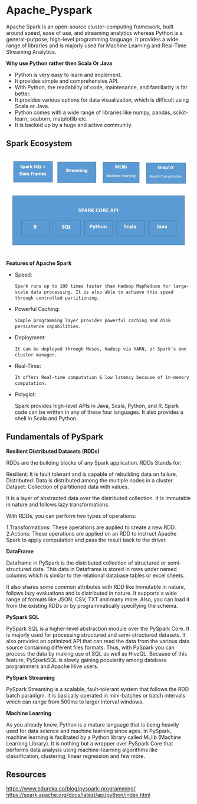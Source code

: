 # Apache_Pyspark

<p>Apache Spark is an open-source cluster-computing framework, built around speed, ease of use, and streaming analytics whereas Python is a general-purpose, high-level programming language. It provides a wide range of libraries and is majorly used for Machine Learning and Real-Time Streaming Analytics.</p>

**Why use Python rather then Scala Or Java**

* Python is very easy to learn and implement.
* It provides simple and comprehensive API.
* With Python, the readability of code, maintenance, and familiarity is far better.
* It provides various options for data visualization, which is difficult using Scala or Java.
* Python comes with a wide range of libraries like numpy, pandas, scikit-learn, seaborn, matplotlib etc.
* It is backed up by a huge and active community.
## Spark Ecosystem


<p align=center>


  <img  src='./Images/Spark.jpg'  alt='Spark Ecosystem'/>



</p>


**Features of Apache Spark**

* Speed:

      Spark runs up to 100 times faster than Hadoop MapReduce for large-scale data processing. It is also able to achieve this speed through controlled partitioning.
      
* Powerful Caching:

      Simple programming layer provides powerful caching and disk persistence capabilities.
    
* Deployment:

      It can be deployed through Mesos, Hadoop via YARN, or Spark’s own cluster manager.
      
* Real-Time:

      It offers Real-time computation & low latency because of in-memory computation.
      
 * Polyglot:
 
      Spark provides high-level APIs in Java, Scala, Python, and R. Spark code can be written in any of these four languages. It also provides a shell in Scala and Python.
      
      
## Fundamentals of PySpark

**Resilient Distributed Datasets (RDDs)**

RDDs are the building blocks of any Spark application. RDDs Stands for:

Resilient: It is fault tolerant and is capable of rebuilding data on failure.
Distributed: Data is distributed among the multiple nodes in a cluster.
Dataset: Collection of partitioned data with values.

It is a layer of abstracted data over the distributed collection. It is immutable in nature and follows lazy transformations. 

With RDDs, you can perform two types of operations:

1.Transformations: These operations are applied to create a new RDD.
2.Actions: These operations are applied on an RDD to instruct Apache Spark to apply computation and pass the result back to the driver.

**DataFrame**

Dataframe in PySpark is the distributed collection of structured or semi-structured data. This data in Dataframe is stored in rows under named columns which is similar to the relational database tables or excel sheets. 

It also shares some common attributes with RDD like Immutable in nature, follows lazy evaluations and is distributed in nature. It supports a wide range of formats like JSON, CSV, TXT and many more. Also, you can load it from the existing RDDs or by programmatically specifying the schema. 

**PySpark SQL**

PySpark SQL is a higher-level abstraction module over the PySpark Core. It is majorly used for processing structured and semi-structured datasets. It also provides an optimized API that can read the data from the various data source containing different files formats. Thus, with PySpark you can process the data by making use of SQL as well as HiveQL. Because of this feature, PySparkSQL is slowly gaining popularity among database programmers and Apache Hive users.

**PySpark Streaming**

PySpark Streaming is a scalable, fault-tolerant system that follows the RDD batch paradigm. It is basically operated in mini-batches or batch intervals which can range from 500ms to larger interval windows.

**Machine Learning**

<p>As you already know, Python is a mature language that is being heavily used for data science and machine learning since ages. In PySpark, machine learning is facilitated by a Python library called MLlib (Machine Learning Library). It is nothing but a wrapper over PySpark Core that performs data analysis using machine-learning algorithms like classification, clustering, linear regression and few more. </p>

## Resources

https://www.edureka.co/blog/pyspark-programming/
https://spark.apache.org/docs/latest/api/python/index.html
